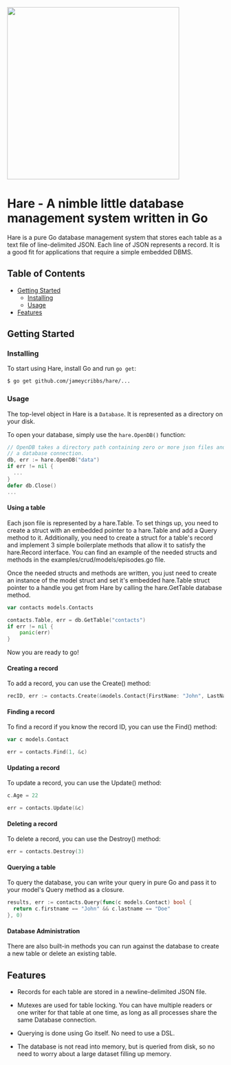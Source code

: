 <img src="https://raw.githubusercontent.com/jameycribbs/hare/master/hare.jpg" width="400" />

Hare - A nimble little database management system written in Go
====

Hare is a pure Go database management system that stores each table as
a text file of line-delimited JSON.  Each line of JSON represents a 
record.  It is a good fit for applications that require a simple embedded DBMS.

## Table of Contents

- [Getting Started](#getting-started)
  - [Installing](#installing)
  - [Usage](#usage)
- [Features](#features)

## Getting Started

### Installing

To start using Hare, install Go and run `go get`:

```sh
$ go get github.com/jameycribbs/hare/...
```


### Usage

The top-level object in Hare is a `Database`. It is represented as a directory on
your disk.

To open your database, simply use the `hare.OpenDB()` function:

```go
// OpenDB takes a directory path containing zero or more json files and returns
// a database connection.
db, err := hare.OpenDB("data")
if err != nil {
  ...
}
defer db.Close()
...
```


#### Using a table

Each json file is represented by a hare.Table.  To set things up, you need to
create a struct with an embedded pointer to a hare.Table and add a Query method
to it.  Additionally, you need to create a struct for a table's record and
implement 3 simple boilerplate methods that allow it to satisfy the hare.Record
interface. You can find an example of the needed structs and methods in the
examples/crud/models/episodes.go file.

Once the needed structs and methods are written, you just need to create an
instance of the model struct and set it's embedded hare.Table struct pointer
to a handle you get from Hare by calling the hare.GetTable database method.
```go
var contacts models.Contacts

contacts.Table, err = db.GetTable("contacts")
if err != nil {
	panic(err)
}
```


Now you are ready to go!

#### Creating a record

To add a record, you can use the Create() method:

```go
recID, err := contacts.Create(&models.Contact{FirstName: "John", LastName: "Doe", Phone: "888-888-8888", Age: 21})
```


#### Finding a record

To find a record if you know the record ID, you can use the Find() method:

```go
var c models.Contact

err = contacts.Find(1, &c)
```


#### Updating a record

To update a record, you can use the Update() method:

```go
c.Age = 22

err = contacts.Update(&c)
```


#### Deleting a record

To delete a record, you can use the Destroy() method:

```go
err = contacts.Destroy(3)
```


#### Querying a table

To query the database, you can write your query in pure Go and pass it to your
model's Query method as a closure.

```go
results, err := contacts.Query(func(c models.Contact) bool {
  return c.firstname == "John" && c.lastname == "Doe"
}, 0)
```


#### Database Administration

There are also built-in methods you can run against the database
to create a new table or delete an existing table.


## Features

* Records for each table are stored in a newline-delimited JSON file.

* Mutexes are used for table locking.  You can have multiple readers
  or one writer for that table at one time, as long as all processes 
  share the same Database connection.

* Querying is done using Go itself.  No need to use a DSL.

* The database is not read into memory, but is queried from disk, so
  no need to worry about a large dataset filling up memory.
